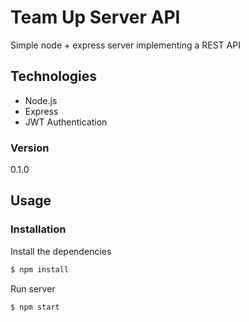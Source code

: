 # Team Up Server API

Simple node + express server implementing a REST API

## Technologies

- Node.js
- Express
- JWT Authentication

### Version

0.1.0

## Usage

### Installation

Install the dependencies

```sh
$ npm install
```

Run server

```sh
$ npm start
```
